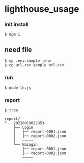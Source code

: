 # lighthouse_usage

### init install

```
$ npm i
```

## need file

```
$ cp .env.sample .env
$ cp url.csv.sample url.csv
```

### run

```
$ node lh.js
```


### report

```
$ tree

report/
└── 20210819022853
    ├── Login
    │   ├── report-0001.json
    │   ├── report-0002.json
    │   ~~~~~
    └── NoLogin
        ├── report-0001.json
        ├── report-0002.json
        ~~~~~
```